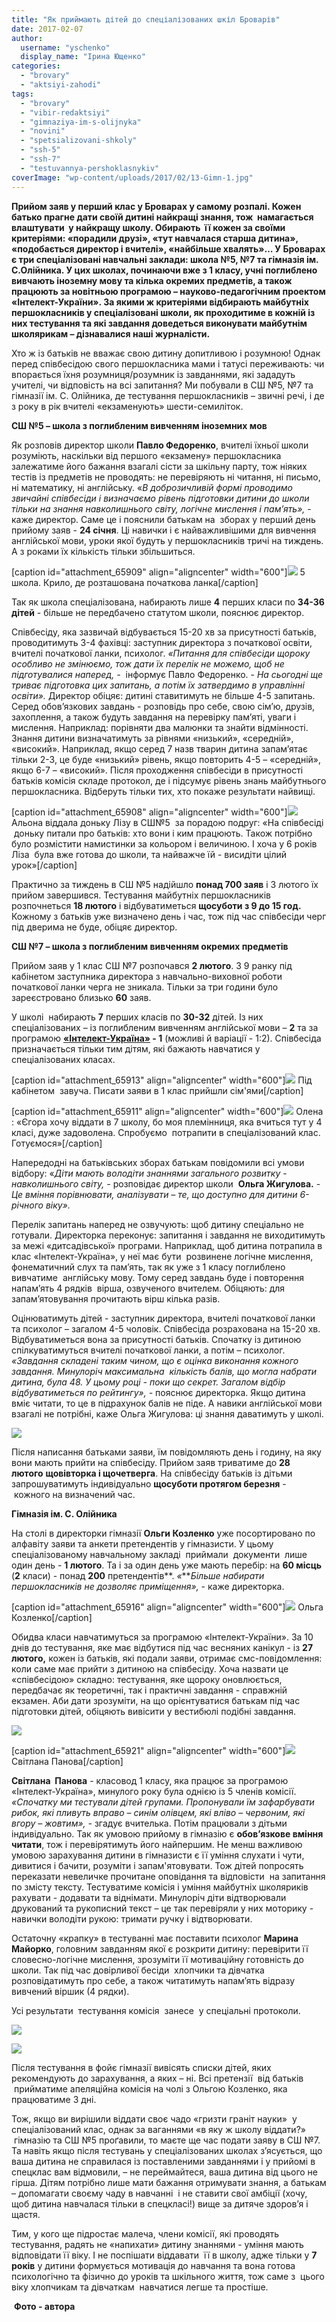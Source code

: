 ```yaml
---
title: "Як приймають дітей до спеціалізованих шкіл Броварів"
date: 2017-02-07
author: 
  username: "yschenko"
  display_name: "Ірина Ющенко"
categories: 
  - "brovary"
  - "aktsiyi-zahodi"
tags: 
  - "brovary"
  - "vibir-redaktsiyi"
  - "gimnaziya-im-s-olijnyka"
  - "novini"
  - "spetsializovani-shkoly"
  - "ssh-5"
  - "ssh-7"
  - "testuvannya-pershoklasnykiv"
coverImage: "wp-content/uploads/2017/02/13-Gimn-1.jpg"
---
```


**Прийом заяв у перший клас у Броварах у самому розпалі. Кожен батько прагне дати своїй дитині найкращі знання, тож  намагається влаштувати  у найкращу школу. Обирають  її кожен за своїми критеріями: «порадили друзі», «тут навчалася старша дитина», «подобається директор і вчителі», «найбільше хвалять»… У Броварах є три спеціалізовані навчальні заклади: школа №5, №7 та гімназія ім. С.Олійника. У цих школах, починаючи вже з 1 класу, учні поглиблено вивчають іноземну мову та кілька окремих предметів, а також працюють за новітньою програмою – науково-педагогічним проектом «Інтелект-України». За якими ж критеріями відбирають майбутніх першокласників у спеціалізовані школи, як проходитиме в кожній із них тестування та які завдання доведеться виконувати майбутнім школярикам – дізнавалися наші журналісти.**

Хто ж із батьків не вважає свою дитину допитливою і розумною! Однак перед співбесідою свого першокласника мами і татусі переживають: чи впорається їхня розумниця/розумник із завданнями, які зададуть учителі, чи відповість на всі запитання? Ми побували в СШ №5, №7 та гімназії ім. С. Олійника, де тестування першокласників – звичні речі, і де з року в рік вчителі «екзаменують» шести-семиліток.

**СШ №5 – школа з поглибленим вивченням іноземних мов**

Як розповів директор школи **Павло Федоренко**, вчителі їхньої школи розуміють, наскільки від першого «екзамену» першокласника залежатиме його бажання взагалі сісти за шкільну парту, тож ніяких тестів із предметів не проводять: не перевіряють ні читання, ні письмо, ні математику, ні англійську. «_В доброзичливій формі проводимо звичайні співбесіди і визначаємо рівень підготовки дитини до школи тільки на знання навколишнього світу, логічне мислення і пам’ять»,_ \- каже директор. Саме це і пояснили батькам на  зборах у перший день прийому заяв - **24 січня**. Ці навички і є найважливішими для вивчення англійської мови, уроки якої будуть у першокласників тричі на тиждень. А з роками їх кількість тільки збільшиться.

\[caption id="attachment\_65909" align="aligncenter" width="600"\][![](https://mpz.brovary.org/wp-content/uploads/2017/02/2-5-SSH.jpg)](https://mpz.brovary.org/wp-content/uploads/2017/02/2-5-SSH.jpg) 5 школа. Крило, де розташована початкова ланка\[/caption\]

Так як школа спеціалізована, набирають лише **4** перших класи по **34-36 дітей** \- більше не передбачено статутом школи, пояснює директор.

Співбесіду, яка зазвичай відбувається 15-20 хв за присутності батьків, проводитимуть 3-4 фахівці: заступник директора з початкової освіти, вчителі початкової ланки, психолог. _«Питання для співбесіди щороку особливо не змінюємо, тож дати їх перелік не можемо, щоб не підготувалися наперед, -_  інформує Павло Федоренко. - _На сьогодні ще триває підготовка цих запитань, а потім їх затвердимо в управлінні освіти»._ Директор обіцяє: дитині ставитимуть не більше 4-5 запитань. Серед обов’язкових завдань - розповідь про себе, свою сім’ю, друзів, захоплення, а також будуть завдання на перевірку пам’яті, уваги і мислення. Наприклад: порівняти два малюнки та знайти відмінності. Знання дитини визначатимуть за рівнями «низький», «середній», «високий». Наприклад, якщо серед 7 назв тварин дитина запам’ятає тільки 2-3, це буде «низький» рівень, якщо повторить 4-5 – «середній», якщо 6-7 – «високий». Після проходження співбесіди в присутності батьків комісія складе протокол, де і підсумує рівень знань майбутнього першокласника. Відберуть тільки тих, хто покаже результати найвищі.

\[caption id="attachment\_65908" align="aligncenter" width="600"\][![](https://mpz.brovary.org/wp-content/uploads/2017/02/1-5-SSH.jpg)](https://mpz.brovary.org/wp-content/uploads/2017/02/1-5-SSH.jpg) Альона віддала доньку Лізу в СШ№5  за порадою подруг: «На співбесіді  доньку питали про батьків: хто вони і ким працюють. Також потрібно було розмістити намистинки за кольором і величиною. І хоча у 6 років Ліза  була вже готова до школи, та найважче їй - висидіти цілий урок»\[/caption\]

Практично за тиждень в СШ №5 надійшло **понад 700 заяв** і 3 лютого їх прийом завершився. Тестування майбутніх першокласників розпочнеться **18 лютого** і відбуватиметься **щосуботи з 9 до 15 год.** Кожному з батьків уже визначено день і час, тож під час співбесіди черг під дверима не буде, обіцяє директор.

**СШ №7 – школа з поглибленим вивченням окремих предметів**

Прийом заяв у 1 клас СШ №7 розпочався **2 лютого**. З 9 ранку під кабінетом заступника директора з навчально-виховної роботи початкової ланки черга не зникала. Тільки за три години було зареєстровано близько **60** заяв.

У школі  набирають **7** перших класів по **30-32** дітей. Із них спеціалізованих – із поглибленим вивченням англійської мови – **2** та за програмою **[«Інтелект-Україна»](https://intellect-ukraine.org) - 1** (можливі й варіації - 1:2). Співбесіда призначається тільки тим дітям, які бажають навчатися у спеціалізованих класах.

\[caption id="attachment\_65913" align="aligncenter" width="600"\][![](https://mpz.brovary.org/wp-content/uploads/2017/02/6-SSH7.jpg)](https://mpz.brovary.org/wp-content/uploads/2017/02/6-SSH7.jpg) Під кабінетом  завуча. Писати заяви в 1 клас прийшли сім'ями\[/caption\]

\[caption id="attachment\_65911" align="aligncenter" width="600"\][![](https://mpz.brovary.org/wp-content/uploads/2017/02/4-SSH7.jpg)](https://mpz.brovary.org/wp-content/uploads/2017/02/4-SSH7.jpg) Олена : «Єгора хочу віддати в 7 школу, бо моя племінниця, яка вчиться тут у 4 класі, дуже задоволена. Спробуємо  потрапити в спеціалізований клас. Готуємося»\[/caption\]

Напередодні на батьківських зборах батькам повідомили всі умови відбору: «_Діти мають володіти знаннями загального розвитку_ - _навколишнього світу, -_ розповідає директор школи  **Ольга Жигулова.** - _Це вміння порівнювати, аналізувати – те, що доступно для дитини 6-річного віку»._

Перелік запитань наперед не озвучують: щоб дитину спеціально не готували. Директорка переконує: запитання і завдання не виходитимуть за межі «дитсадівської» програми. Наприклад, щоб дитина потрапила в клас «Інтелект-Україна», у неї має бути  розвинене логічне мислення, фонематичний слух та пам’ять, так як уже з 1 класу поглиблено вивчатиме  англійську мову. Тому серед завдань буде і повторення напам’ять 4 рядків  вірша, озвученого вчителем. Обіцяють: для запам’ятовування прочитають вірш кілька разів.

Оцінюватимуть дітей - заступник директора, вчителі початкової ланки та психолог – загалом 4-5 чоловік. Співбесіда розрахована на 15-20 хв. Відбуватиметься вона за присутності батьків. Спочатку із дитиною спілкуватимуться вчителі початкової ланки, а потім – психолог. _«Завдання складені таким чином, що є оцінка виконання кожного завдання. Минулоріч максимальна  кількість балів, що могла набрати дитина, була 48. У цьому році - поки що секрет. Загалом відбір відбуватиметься по рейтингу», -_ пояснює директорка. Якщо дитина вміє читати, то це в підрахунок балів не піде. А навики англійської мови взагалі не потрібні, каже Ольга Жигулова: ці знання даватимуть у школі.

[![](https://mpz.brovary.org/wp-content/uploads/2017/02/3-SSH7.jpg)](https://mpz.brovary.org/wp-content/uploads/2017/02/3-SSH7.jpg)

Після написання батьками заяви, їм повідомляють день і годину, на яку вони мають прийти на співбесіду. Прийом заяв триватиме до **28 лютого** **щовівторка і щочетверга**. На співбесіду батьків із дітьми запрошуватимуть індивідуально **щосуботи протягом березня** \-  кожного на визначений час.

**Гімназія ім. С. Олійника**

На столі в директорки гімназії **Ольги Козленко** уже посортировано по алфавіту заяви та анкети претендентів у гімназисти. У цьому спеціалізованому навчальному закладі  приймали  документи  лише один день - **1 лютого**. Та і за один день уже мають перебір: на **60 місць** (**2** класи) - понад **200** претендентів**. _«_**_Більше набирати першокласників не дозволяє приміщення»,_ - каже директорка.

\[caption id="attachment\_65916" align="aligncenter" width="600"\][![](https://mpz.brovary.org/wp-content/uploads/2017/02/9-Gimnaziya.jpg)](https://mpz.brovary.org/wp-content/uploads/2017/02/9-Gimnaziya.jpg) Ольга Козленко\[/caption\]

Обидва класи навчатимуться за програмою «Інтелект-України». За 10 днів до тестування, яке має відбутися під час весняних канікул - із **27 лютого,** кожен із батьків, які подали заяви, отримає смс-повідомлення: коли саме має прийти з дитиною на співбесіду. Хоча назвати це «співбесідою» складно: тестування, яке щороку оновлюється, передбачає як теоретичні, так і практичні завдання - справжній екзамен. Аби дати зрозуміти, на що орієнтуватися батькам під час підготовки дітей, обіцяють вивісити у вестибюлі подібні завдання.

[![](https://mpz.brovary.org/wp-content/uploads/2017/02/12-Gimn.jpg)](https://mpz.brovary.org/wp-content/uploads/2017/02/12-Gimn.jpg)

\[caption id="attachment\_65921" align="aligncenter" width="600"\][![](https://mpz.brovary.org/wp-content/uploads/2017/02/13-Gimn-1.jpg)](https://mpz.brovary.org/wp-content/uploads/2017/02/13-Gimn-1.jpg) Світлана Панова\[/caption\]

**Світлана  Панова** \- класовод 1 класу, яка працює за програмою «Інтелект-Україна», минулого року була однією із 5 членів комісії. _«Спочатку ми тестували дітей групами. Пропонували їм зафарбувати рибок, які пливуть вправо – синім олівцем, які вліво – червоним, які вгору – жовтим», -_ згадує вчителька. Потім працювали з дітьми індивідуально. Так як умовою прийому в гімназію є **обов’язкове вміння читати**, тож і перевірятимуть його найпершим. Не менш важливою умовою зарахування дитини в гімназисти є її уміння слухати і чути, дивитися і бачити, розуміти і запам'ятовувати. Тож дітей попросять переказати невеличке прочитане оповідання та відповісти  на запитання по змісту тексту. Тестуватиме комісія і уміння майбутніх школяриків рахувати - додавати та віднімати. Минулоріч діти відтворювали друкований та рукописний текст – це так перевіряли у них моторику - навички володіти рукою: тримати ручку і відтворювати.

Остаточну «крапку» в тестуванні має поставити психолог **Марина Майорко**, головним завданням якої є розкрити дитину: перевірити її словесно-логічне мислення, зрозуміти її мотиваційну готовність до школи. Так під час довірливої бесіди  хлопчики та дівчатка  розповідатимуть про себе, а також читатимуть напам’ять відразу вивчений віршик (4 рядки).

Усі результати  тестування комісія  занесе  у спеціальні протоколи.

[![](https://mpz.brovary.org/wp-content/uploads/2017/02/10-Gimn.jpg)](https://mpz.brovary.org/wp-content/uploads/2017/02/10-Gimn.jpg)

[![](https://mpz.brovary.org/wp-content/uploads/2017/02/11-Gimn.jpg)](https://mpz.brovary.org/wp-content/uploads/2017/02/11-Gimn.jpg)

Після тестування в фойє гімназії вивісять списки дітей, яких рекомендують до зарахування, а яких – ні. Всі претензії  від батьків  прийматиме апеляційна комісія на чолі з Ольгою Козленко, яка працюватиме 3 дні.

Тож, якщо ви вирішили віддати своє чадо «гризти граніт науки»  у спеціалізований клас, однак за ваганнями «в яку ж школу віддати?»  гімназію та СШ №5 проґавили, то маєте ще час подати заяву в СШ №7. Та навіть якщо після тестувань у спеціалізованих школах з’ясується, що ваша дитина не справилася із поставленими завданнями і у прийомі в спецклас вам відмовили, – не переймайтеся, ваша дитина від цього не гірша. Дітям потрібно лише мати бажання отримувати знання, а батькам – допомагати своєму чаду в навчанні  і не ставити свої амбіції (хочу, щоб дитина навчалася тільки в спецкласі!) вище за дитяче здоров’я і щастя.

Тим, у кого ще підростає малеча, члени комісії, які проводять тестування, радять не «напихати» дитину знаннями - уміння мають відповідати її віку. І не поспішати віддавати  її в школу, адже тільки у **7 років** у дитини формується мотивація до навчання та вона готова психологічно та фізично до уроків та шкільного життя, тож саме з  цього віку хлопчикам та дівчаткам  навчатися легше та простіше.

 **Фото - автора**
